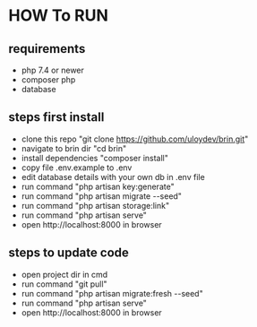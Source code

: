 # HOW To RUN

## requirements
- php 7.4 or newer
- composer php
- database

## steps first install
- clone this repo "git clone https://github.com/uloydev/brin.git"
- navigate to brin dir "cd brin"
- install dependencies "composer install"
- copy file .env.example to .env
- edit database details with your own db in .env file
- run command "php artisan key:generate"
- run command "php artisan migrate --seed"
- run command "php artisan storage:link"
- run command "php artisan serve"
- open http://localhost:8000 in browser

## steps to update code
- open project dir in cmd
- run command "git pull"
- run command "php artisan migrate:fresh --seed"
- run command "php artisan serve"
- open http://localhost:8000 in browser